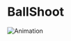 # BallShoot


![Animation](https://user-images.githubusercontent.com/107081778/210917373-2652af85-c274-4606-b08e-7afdc35fb603.gif)
